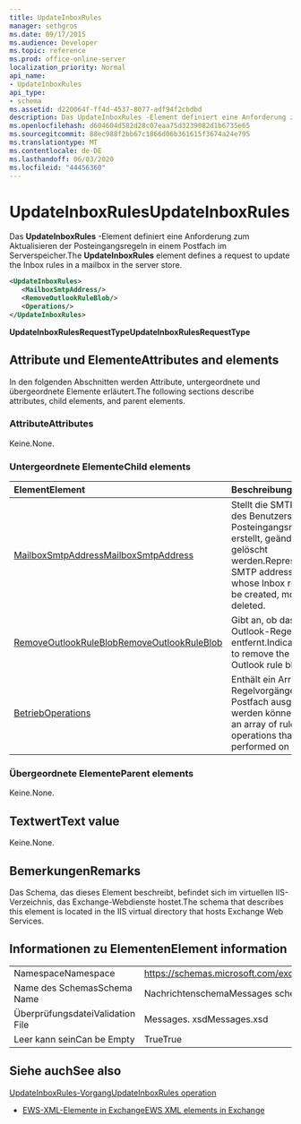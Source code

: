 ```yaml
---
title: UpdateInboxRules
manager: sethgros
ms.date: 09/17/2015
ms.audience: Developer
ms.topic: reference
ms.prod: office-online-server
localization_priority: Normal
api_name:
- UpdateInboxRules
api_type:
- schema
ms.assetid: d220064f-ff4d-4537-8077-adf94f2cbdbd
description: Das UpdateInboxRules -Element definiert eine Anforderung zum Aktualisieren der Posteingangsregeln in einem Postfach im Serverspeicher.
ms.openlocfilehash: d604604d582d28c07eaa75d3239082d1b6735e65
ms.sourcegitcommit: 88ec988f2bb67c1866d06b361615f3674a24e795
ms.translationtype: MT
ms.contentlocale: de-DE
ms.lasthandoff: 06/03/2020
ms.locfileid: "44456360"
---
```

# <a name="updateinboxrules"></a><span data-ttu-id="24352-103">UpdateInboxRules</span><span class="sxs-lookup"><span data-stu-id="24352-103">UpdateInboxRules</span></span>

<span data-ttu-id="24352-104">Das **UpdateInboxRules** -Element definiert eine Anforderung zum Aktualisieren der Posteingangsregeln in einem Postfach im Serverspeicher.</span><span class="sxs-lookup"><span data-stu-id="24352-104">The **UpdateInboxRules** element defines a request to update the Inbox rules in a mailbox in the server store.</span></span> 
  
```XML
<UpdateInboxRules>
   <MailboxSmtpAddress/>
   <RemoveOutlookRuleBlob/>
   <Operations/>
</UpdateInboxRules>
```

 <span data-ttu-id="24352-105">**UpdateInboxRulesRequestType**</span><span class="sxs-lookup"><span data-stu-id="24352-105">**UpdateInboxRulesRequestType**</span></span>
## <a name="attributes-and-elements"></a><span data-ttu-id="24352-106">Attribute und Elemente</span><span class="sxs-lookup"><span data-stu-id="24352-106">Attributes and elements</span></span>

<span data-ttu-id="24352-107">In den folgenden Abschnitten werden Attribute, untergeordnete und übergeordnete Elemente erläutert.</span><span class="sxs-lookup"><span data-stu-id="24352-107">The following sections describe attributes, child elements, and parent elements.</span></span>
  
### <a name="attributes"></a><span data-ttu-id="24352-108">Attribute</span><span class="sxs-lookup"><span data-stu-id="24352-108">Attributes</span></span>

<span data-ttu-id="24352-109">Keine.</span><span class="sxs-lookup"><span data-stu-id="24352-109">None.</span></span>
  
### <a name="child-elements"></a><span data-ttu-id="24352-110">Untergeordnete Elemente</span><span class="sxs-lookup"><span data-stu-id="24352-110">Child elements</span></span>

|<span data-ttu-id="24352-111">**Element**</span><span class="sxs-lookup"><span data-stu-id="24352-111">**Element**</span></span>|<span data-ttu-id="24352-112">**Beschreibung**</span><span class="sxs-lookup"><span data-stu-id="24352-112">**Description**</span></span>|
|:-----|:-----|
|[<span data-ttu-id="24352-113">MailboxSmtpAddress</span><span class="sxs-lookup"><span data-stu-id="24352-113">MailboxSmtpAddress</span></span>](mailboxsmtpaddress.md) <br/> |<span data-ttu-id="24352-114">Stellt die SMTP-Adresse des Benutzers, dessen Posteingangsregeln erstellt, geändert oder gelöscht werden.</span><span class="sxs-lookup"><span data-stu-id="24352-114">Represents the SMTP address of the user whose Inbox rules are to be created, modified, or deleted.</span></span>  <br/> |
|[<span data-ttu-id="24352-115">RemoveOutlookRuleBlob</span><span class="sxs-lookup"><span data-stu-id="24352-115">RemoveOutlookRuleBlob</span></span>](removeoutlookruleblob.md) <br/> |<span data-ttu-id="24352-116">Gibt an, ob das Microsoft Outlook-Regel Blob entfernt.</span><span class="sxs-lookup"><span data-stu-id="24352-116">Indicates whether to remove the Microsoft Outlook rule blob.</span></span>  <br/> |
|[<span data-ttu-id="24352-117">Betrieb</span><span class="sxs-lookup"><span data-stu-id="24352-117">Operations</span></span>](operations.md) <br/> |<span data-ttu-id="24352-118">Enthält ein Array der Regelvorgänge, die für ein Postfach ausgeführt werden können.</span><span class="sxs-lookup"><span data-stu-id="24352-118">Contains an array of rule operations that can be performed on an Inbox.</span></span>  <br/> |
   
### <a name="parent-elements"></a><span data-ttu-id="24352-119">Übergeordnete Elemente</span><span class="sxs-lookup"><span data-stu-id="24352-119">Parent elements</span></span>

<span data-ttu-id="24352-120">Keine.</span><span class="sxs-lookup"><span data-stu-id="24352-120">None.</span></span>
  
## <a name="text-value"></a><span data-ttu-id="24352-121">Textwert</span><span class="sxs-lookup"><span data-stu-id="24352-121">Text value</span></span>

<span data-ttu-id="24352-122">Keine.</span><span class="sxs-lookup"><span data-stu-id="24352-122">None.</span></span>
  
## <a name="remarks"></a><span data-ttu-id="24352-123">Bemerkungen</span><span class="sxs-lookup"><span data-stu-id="24352-123">Remarks</span></span>

<span data-ttu-id="24352-124">Das Schema, das dieses Element beschreibt, befindet sich im virtuellen IIS-Verzeichnis, das Exchange-Webdienste hostet.</span><span class="sxs-lookup"><span data-stu-id="24352-124">The schema that describes this element is located in the IIS virtual directory that hosts Exchange Web Services.</span></span>
  
## <a name="element-information"></a><span data-ttu-id="24352-125">Informationen zu Elementen</span><span class="sxs-lookup"><span data-stu-id="24352-125">Element information</span></span>

|||
|:-----|:-----|
|<span data-ttu-id="24352-126">Namespace</span><span class="sxs-lookup"><span data-stu-id="24352-126">Namespace</span></span>  <br/> |https://schemas.microsoft.com/exchange/services/2006/messages  <br/> |
|<span data-ttu-id="24352-127">Name des Schemas</span><span class="sxs-lookup"><span data-stu-id="24352-127">Schema Name</span></span>  <br/> |<span data-ttu-id="24352-128">Nachrichtenschema</span><span class="sxs-lookup"><span data-stu-id="24352-128">Messages schema</span></span>  <br/> |
|<span data-ttu-id="24352-129">Überprüfungsdatei</span><span class="sxs-lookup"><span data-stu-id="24352-129">Validation File</span></span>  <br/> |<span data-ttu-id="24352-130">Messages. xsd</span><span class="sxs-lookup"><span data-stu-id="24352-130">Messages.xsd</span></span>  <br/> |
|<span data-ttu-id="24352-131">Leer kann sein</span><span class="sxs-lookup"><span data-stu-id="24352-131">Can be Empty</span></span>  <br/> |<span data-ttu-id="24352-132">True</span><span class="sxs-lookup"><span data-stu-id="24352-132">True</span></span>  <br/> |
   
## <a name="see-also"></a><span data-ttu-id="24352-133">Siehe auch</span><span class="sxs-lookup"><span data-stu-id="24352-133">See also</span></span>



[<span data-ttu-id="24352-134">UpdateInboxRules-Vorgang</span><span class="sxs-lookup"><span data-stu-id="24352-134">UpdateInboxRules operation</span></span>](updateinboxrules-operation.md)


- [<span data-ttu-id="24352-135">EWS-XML-Elemente in Exchange</span><span class="sxs-lookup"><span data-stu-id="24352-135">EWS XML elements in Exchange</span></span>](ews-xml-elements-in-exchange.md)

